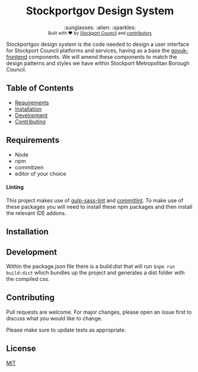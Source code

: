 <h1 align="center">Stockportgov Design System</h1>

<div align="center">
  :sunglasses: :alien: :sparkles:
</div>
<div align="center">
  <sub>Built with ❤︎ by
    <a href="https://www.stockport.gov.uk">Stockport Council</a> and
    <a href="">
      contributors
    </a>
  </sub>
</div>

Stockportgov design system is the code needed to design a user interface for Stockport Council platforms and services, having as a base the [govuk-frontend](https://github.com/alphagov/govuk-frontend) components. We will amend these components to match the design patterns and styles we have within Stockport Metropolitan Borough Council.


## Table of Contents
- [Requirements](#requirements)
- [Installation](#installation)
- [Development](#development)
- [Contributing](#contributing)

## Requirements
- Node
- npm
- commitizen
- editor of your choice

#### Linting

This project makes use of [gulp-sass-lint](https://www.npmjs.com/package/gulp-sass-lint) and [commitlint](https://www.npmjs.com/package/commitlint). To make use of these packages you will need to install these npm packages and then install the relevant IDE addons.

## Installation

## Development

Within the package.json file there is a build:dist that will run `$npm run build:dist` which bundles up the project and generates a dist folder with the compiled css.

## Contributing

Pull requests are welcome. For major changes, please open an issue first to discuss what you would like to change.

Please make sure to update tests as appropriate.

## License

[MIT](https://choosealicense.com/licenses/mit/)
